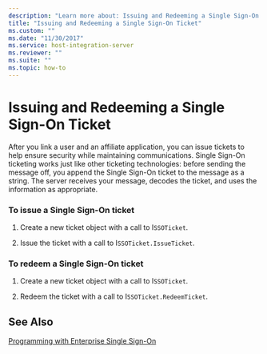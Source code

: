 ```yaml
---
description: "Learn more about: Issuing and Redeeming a Single Sign-On Ticket"
title: "Issuing and Redeeming a Single Sign-On Ticket"
ms.custom: ""
ms.date: "11/30/2017"
ms.service: host-integration-server
ms.reviewer: ""
ms.suite: ""
ms.topic: how-to
---
```

# Issuing and Redeeming a Single Sign-On Ticket
After you link a user and an affiliate application, you can issue tickets to help ensure security while maintaining communications. Single Sign-On ticketing works just like other ticketing technologies: before sending the message off, you append the Single Sign-On ticket to the message as a string. The server receives your message, decodes the ticket, and uses the information as appropriate.  
  
### To issue a Single Sign-On ticket  
  
1.  Create a new ticket object with a call to I`SSOTicket`.  
  
2.  Issue the ticket with a call to I`SSOTicket.IssueTicket`.  
  
### To redeem a Single Sign-On ticket  
  
1.  Create a new ticket object with a call to I`SSOTicket`.  
  
2.  Redeem the ticket with a call to I`SSOTicket.RedeemTicket`.  
  
## See Also  
 [Programming with Enterprise Single Sign-On](../esso/programming-with-enterprise-single-sign-on.md)
